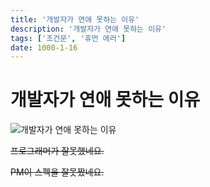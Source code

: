 ```yaml
---
title: '개발자가 연애 못하는 이유'
description: '개발자가 연애 못하는 이유'
tags: ['조건문', '휴먼 에러']
date: 1000-1-16
---
```


# 개발자가 연애 못하는 이유

![개발자가 연애 못하는 이유](https://user-images.githubusercontent.com/84452145/246638255-9b2a5532-d70c-4826-8039-225a482819a1.png)

~~프로그래머가 잘못했네요.~~

~~PM이 스펙을 잘못짰네요.~~
